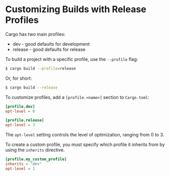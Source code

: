 # Customizing Builds with Release Profiles

Cargo has two main profiles:
- dev - good defaults for development
- release - good defaults for release

To build a project with a specific profile, use the `--profile` flag:

```bash
$ cargo build --profile=release
```
Or, for short:
```bash
$ cargo build --release
```

To customize profiles, add a `[profile.<name>]` section to `Cargo.toml`:
    
```toml
[profile.dev]
opt-level = 0

[profile.release]
opt-level = 3
```

The `opt-level` setting controls the level of optimization, ranging from 0 to 3.

To create a custom profile, you must specify which profile it inherits from by using the `inherits` directive.

```toml
[profile.my_custom_profile]
inherits = "dev"
opt-level = 1
```